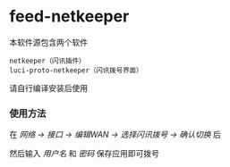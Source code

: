# feed-netkeeper
本软件源包含两个软件
```
netkeeper（闪讯插件）
luci-proto-netkeeper（闪讯拨号界面）
```

请自行编译安装后使用

### 使用方法
在 _网络 -> 接口 -> 编辑WAN -> 选择闪讯拨号 -> 确认切换_ 后

然后输入 _用户名_ 和 _密码_ 保存应用即可拨号
